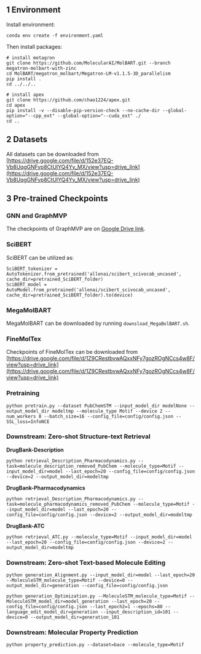 
## 1 Environment

Install environment:

```
conda env create -f environment.yaml
```

Then install packages:
```
# install metagron
git clone https://github.com/MolecularAI/MolBART.git --branch megatron-molbart-with-zinc
cd MolBART/megatron_molbart/Megatron-LM-v1.1.5-3D_parallelism
pip install .
cd ../../..

# install apex
git clone https://github.com/chao1224/apex.git
cd apex
pip install -v --disable-pip-version-check --no-cache-dir --global-option="--cpp_ext" --global-option="--cuda_ext" ./
cd ..
```

## 2 Datasets

All datasets can be downloaded from [https://drive.google.com/file/d/152e37EQ-Vb8UqgGNFvp8CtUlYQ4Yy_MX/view?usp=drive_link](https://drive.google.com/file/d/152e37EQ-Vb8UqgGNFvp8CtUlYQ4Yy_MX/view?usp=drive_link)

## 3 Pre-trained Checkpoints

### GNN and GraphMVP

The checkpoints of GraphMVP are on [Google Drive link](https://drive.google.com/drive/u/1/folders/1uPsBiQF3bfeCAXSDd4JfyXiTh-qxYfu6).

### SciBERT
SciBERT can be utilized as:
```
SciBERT_tokenizer = AutoTokenizer.from_pretrained('allenai/scibert_scivocab_uncased', cache_dir=pretrained_SciBERT_folder)
SciBERT_model = AutoModel.from_pretrained('allenai/scibert_scivocab_uncased', cache_dir=pretrained_SciBERT_folder).to(device)
```

### MegaMolBART
MegaMolBART can be downloaded by running `downsload_MegaBolBART.sh`.

### FineMolTex

Checkpoints of FineMolTex can be downloaded from [https://drive.google.com/file/d/1Z9CRestbvwAQxxNFy7gozROgNCcs4w8F/view?usp=drive_link](https://drive.google.com/file/d/1Z9CRestbvwAQxxNFy7gozROgNCcs4w8F/view?usp=drive_link)

### Pretraining

```
python pretrain.py --dataset PubChemSTM --input_model_dir modelNone --output_model_dir modeltmp --molecule_type Motif --device 2 --num_workers 8 --batch_size=16 --config_file=config/config.json --SSL_loss=InfoNCE
```

### Downstream: Zero-shot Structure-text Retrieval

**DrugBank-Description**

```
python retrieval_Description_Pharmacodynamics.py --task=molecule_description_removed_PubChem --molecule_type=Motif --input_model_dir=model --last_epoch=20 --config_file=config/config.json --device=2 --output_model_dir=modeltmp
```

**DrugBank-Pharmacodynamics**

```
python retrieval_Description_Pharmacodynamics.py --task=molecule_pharmacodynamics_removed_PubChem --molecule_type=Motif --input_model_dir=model --last_epoch=20 --config_file=config/config.json --device=2 --output_model_dir=modeltmp
```

**DrugBank-ATC**

```
python retrieval_ATC.py --molecule_type=Motif --input_model_dir=model --last_epoch=20 --config_file=config/config.json --device=2 --output_model_dir=modeltmp
```

### Downstream: Zero-shot Text-based Molecule Editing

```
python generation_Alignment.py --input_model_dir=model --last_epoch=20 --MoleculeSTM_molecule_type=Motif --device=0 --output_model_dir=generation --config_file=config/config.json

python generation_Optimization.py --MoleculeSTM_molecule_type=Motif --MoleculeSTM_model_dir=model_generation --last_epoch=20 --config_file=config/config.json --last_epoch2=1 --epochs=80 --language_edit_model_dir=generation --input_description_id=101 --device=0 --output_model_dir=generation_101
```

### Downstream: Molecular Property Prediction

```
python property_prediction.py --dataset=bace --molecule_type=Motif
```



